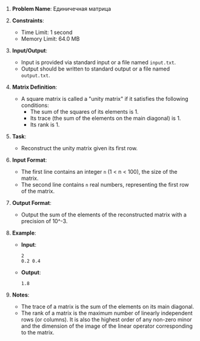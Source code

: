 1. **Problem Name**: Единичечная матрица

2. **Constraints**:
   - Time Limit: 1 second
   - Memory Limit: 64.0 MB

3. **Input/Output**:
   - Input is provided via standard input or a file named `input.txt`.
   - Output should be written to standard output or a file named `output.txt`.

4. **Matrix Definition**:
   - A square matrix is called a "unity matrix" if it satisfies the following conditions:
     - The sum of the squares of its elements is 1.
     - Its trace (the sum of the elements on the main diagonal) is 1.
     - Its rank is 1.

5. **Task**:
   - Reconstruct the unity matrix given its first row.

6. **Input Format**:
   - The first line contains an integer `n` (1 < n < 100), the size of the matrix.
   - The second line contains `n` real numbers, representing the first row of the matrix.

7. **Output Format**:
   - Output the sum of the elements of the reconstructed matrix with a precision of 10^-3.

8. **Example**:
   - **Input**:
     ```
     2
     0.2 0.4
     ```
   - **Output**:
     ```
     1.8
     ```

9. **Notes**:
   - The trace of a matrix is the sum of the elements on its main diagonal.
   - The rank of a matrix is the maximum number of linearly independent rows (or columns). It is also the highest order of any non-zero minor and the dimension of the image of the linear operator corresponding to the matrix.
